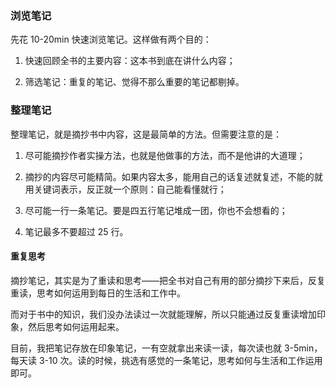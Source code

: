 
### 浏览笔记

先花 10-20min 快速浏览笔记。这样做有两个目的：

1. 快速回顾全书的主要内容：这本书到底在讲什么内容；

2. 筛选笔记：重复的笔记、觉得不那么重要的笔记都剔掉。

### 整理笔记

整理笔记，就是摘抄书中内容，这是最简单的方法。但需要注意的是：

1. 尽可能摘抄作者实操方法，也就是他做事的方法，而不是他讲的大道理；

2. 摘抄的内容尽可能精简。如果内容太多，能用自己的话复述就复述，不能的就用关键词表示，反正就一个原则：自己能看懂就行；

3. 尽可能一行一条笔记。要是四五行笔记堆成一团，你也不会想看的；

4. 笔记最多不要超过 25 行。

#### 重复思考

摘抄笔记，其实是为了重读和思考——把全书对自己有用的部分摘抄下来后，反复重读，思考如何运用到每日的生活和工作中。

而对于书中的知识，我们没办法读过一次就能理解，所以只能通过反复重读增加印象，然后思考如何运用起来。

目前，我把笔记存放在印象笔记，一有空就拿出来读一读，每次读也就 3-5min，每天读 3-10 次。读的时候，挑选有感觉的一条笔记，思考如何与生活和工作运用即可。
